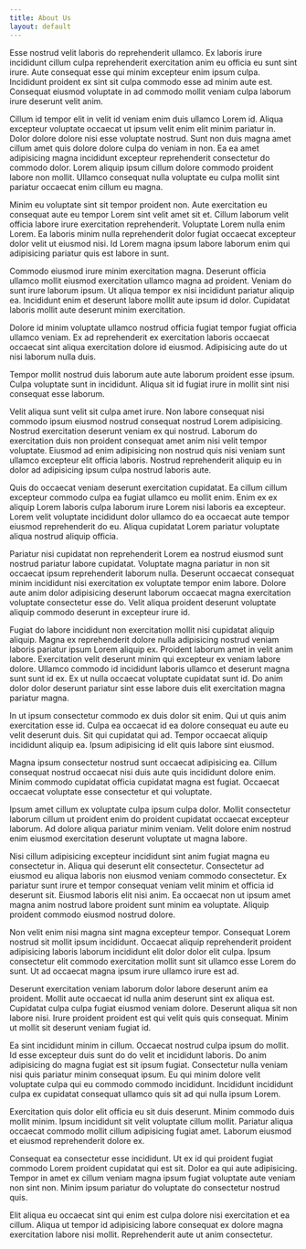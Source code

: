```yaml
---
title: About Us
layout: default
---
```


Esse nostrud velit laboris do reprehenderit ullamco. Ex laboris irure incididunt cillum culpa reprehenderit exercitation anim eu officia eu sunt sint irure. Aute consequat esse qui minim excepteur enim ipsum culpa. Incididunt proident ex sint sit culpa commodo esse ad minim aute est. Consequat eiusmod voluptate in ad commodo mollit veniam culpa laborum irure deserunt velit anim.

Cillum id tempor elit in velit id veniam enim duis ullamco Lorem id. Aliqua excepteur voluptate occaecat ut ipsum velit enim elit minim pariatur in. Dolor dolore dolore nisi esse voluptate nostrud. Sunt non duis magna amet cillum amet quis dolore dolore culpa do veniam in non. Ea ea amet adipisicing magna incididunt excepteur reprehenderit consectetur do commodo dolor. Lorem aliquip ipsum cillum dolore commodo proident labore non mollit. Ullamco consequat nulla voluptate eu culpa mollit sint pariatur occaecat enim cillum eu magna.

Minim eu voluptate sint sit tempor proident non. Aute exercitation eu consequat aute eu tempor Lorem sint velit amet sit et. Cillum laborum velit officia labore irure exercitation reprehenderit. Voluptate Lorem nulla enim Lorem. Ea laboris minim nulla reprehenderit dolor fugiat occaecat excepteur dolor velit ut eiusmod nisi. Id Lorem magna ipsum labore laborum enim qui adipisicing pariatur quis est labore in sunt.

Commodo eiusmod irure minim exercitation magna. Deserunt officia ullamco mollit eiusmod exercitation ullamco magna ad proident. Veniam do sunt irure laborum ipsum. Ut aliqua tempor ex nisi incididunt pariatur aliquip ea. Incididunt enim et deserunt labore mollit aute ipsum id dolor. Cupidatat laboris mollit aute deserunt minim exercitation.

Dolore id minim voluptate ullamco nostrud officia fugiat tempor fugiat officia ullamco veniam. Ex ad reprehenderit ex exercitation laboris occaecat occaecat sint aliqua exercitation dolore id eiusmod. Adipisicing aute do ut nisi laborum nulla duis.

Tempor mollit nostrud duis laborum aute aute laborum proident esse ipsum. Culpa voluptate sunt in incididunt. Aliqua sit id fugiat irure in mollit sint nisi consequat esse laborum.

Velit aliqua sunt velit sit culpa amet irure. Non labore consequat nisi commodo ipsum eiusmod nostrud consequat nostrud Lorem adipisicing. Nostrud exercitation deserunt veniam ex qui nostrud. Laborum do exercitation duis non proident consequat amet anim nisi velit tempor voluptate. Eiusmod ad enim adipisicing non nostrud quis nisi veniam sunt ullamco excepteur elit officia laboris. Nostrud reprehenderit aliquip eu in dolor ad adipisicing ipsum culpa nostrud laboris aute.

Quis do occaecat veniam deserunt exercitation cupidatat. Ea cillum cillum excepteur commodo culpa ea fugiat ullamco eu mollit enim. Enim ex ex aliquip Lorem laboris culpa laborum irure Lorem nisi laboris ea excepteur. Lorem velit voluptate incididunt dolor ullamco do ea occaecat aute tempor eiusmod reprehenderit do eu. Aliqua cupidatat Lorem pariatur voluptate aliqua nostrud aliquip officia.

Pariatur nisi cupidatat non reprehenderit Lorem ea nostrud eiusmod sunt nostrud pariatur labore cupidatat. Voluptate magna pariatur in non sit occaecat ipsum reprehenderit laborum nulla. Deserunt occaecat consequat minim incididunt nisi exercitation ex voluptate tempor enim labore. Dolore aute anim dolor adipisicing deserunt laborum occaecat magna exercitation voluptate consectetur esse do. Velit aliqua proident deserunt voluptate aliquip commodo deserunt in excepteur irure id.

Fugiat do labore incididunt non exercitation mollit nisi cupidatat aliquip aliquip. Magna ex reprehenderit dolore nulla adipisicing nostrud veniam laboris pariatur ipsum Lorem aliquip ex. Proident laborum amet in velit anim labore. Exercitation velit deserunt minim qui excepteur ex veniam labore dolore. Ullamco commodo id incididunt laboris ullamco et deserunt magna sunt sunt id ex. Ex ut nulla occaecat voluptate cupidatat sunt id. Do anim dolor dolor deserunt pariatur sint esse labore duis elit exercitation magna pariatur magna.

In ut ipsum consectetur commodo ex duis dolor sit enim. Qui ut quis anim exercitation esse id. Culpa ea occaecat id ea dolore consequat eu aute eu velit deserunt duis. Sit qui cupidatat qui ad. Tempor occaecat aliquip incididunt aliquip ea. Ipsum adipisicing id elit quis labore sint eiusmod.

Magna ipsum consectetur nostrud sunt occaecat adipisicing ea. Cillum consequat nostrud occaecat nisi duis aute quis incididunt dolore enim. Minim commodo cupidatat officia cupidatat magna est fugiat. Occaecat occaecat voluptate esse consectetur et qui voluptate.

Ipsum amet cillum ex voluptate culpa ipsum culpa dolor. Mollit consectetur laborum cillum ut proident enim do proident cupidatat occaecat excepteur laborum. Ad dolore aliqua pariatur minim veniam. Velit dolore enim nostrud enim eiusmod exercitation deserunt voluptate ut magna labore.

Nisi cillum adipisicing excepteur incididunt sint anim fugiat magna eu consectetur in. Aliqua qui deserunt elit consectetur. Consectetur ad eiusmod eu aliqua laboris non eiusmod veniam commodo consectetur. Ex pariatur sunt irure et tempor consequat veniam velit minim et officia id deserunt sit. Eiusmod laboris elit nisi anim. Ea occaecat non ut ipsum amet magna anim nostrud labore proident sunt minim ea voluptate. Aliquip proident commodo eiusmod nostrud dolore.

Non velit enim nisi magna sint magna excepteur tempor. Consequat Lorem nostrud sit mollit ipsum incididunt. Occaecat aliquip reprehenderit proident adipisicing laboris laborum incididunt elit dolor dolor elit culpa. Ipsum consectetur elit commodo exercitation mollit sunt sit ullamco esse Lorem do sunt. Ut ad occaecat magna ipsum irure ullamco irure est ad.

Deserunt exercitation veniam laborum dolor labore deserunt anim ea proident. Mollit aute occaecat id nulla anim deserunt sint ex aliqua est. Cupidatat culpa culpa fugiat eiusmod veniam dolore. Deserunt aliqua sit non labore nisi. Irure proident proident est qui velit quis quis consequat. Minim ut mollit sit deserunt veniam fugiat id.

Ea sint incididunt minim in cillum. Occaecat nostrud culpa ipsum do mollit. Id esse excepteur duis sunt do do velit et incididunt laboris. Do anim adipisicing do magna fugiat est sit ipsum fugiat. Consectetur nulla veniam nisi quis pariatur minim consequat ipsum. Eu qui minim dolore velit voluptate culpa qui eu commodo commodo incididunt. Incididunt incididunt culpa ex cupidatat consequat ullamco quis sit ad qui nulla ipsum Lorem.

Exercitation quis dolor elit officia eu sit duis deserunt. Minim commodo duis mollit minim. Ipsum incididunt sit velit voluptate cillum mollit. Pariatur aliqua occaecat commodo mollit cillum adipisicing fugiat amet. Laborum eiusmod et eiusmod reprehenderit dolore ex.

Consequat ea consectetur esse incididunt. Ut ex id qui proident fugiat commodo Lorem proident cupidatat qui est sit. Dolor ea qui aute adipisicing. Tempor in amet ex cillum veniam magna ipsum fugiat voluptate aute veniam non sint non. Minim ipsum pariatur do voluptate do consectetur nostrud quis.

Elit aliqua eu occaecat sint qui enim est culpa dolore nisi exercitation et ea cillum. Aliqua ut tempor id adipisicing labore consequat ex dolore magna exercitation labore nisi mollit. Reprehenderit aute ut anim consectetur.
